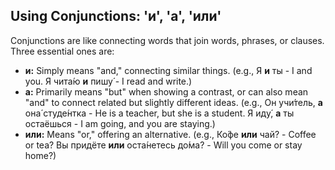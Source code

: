 ## Using Conjunctions: 'и', 'а', 'или'

Conjunctions are like connecting words that join words, phrases, or clauses. Three essential ones are:

* **и:** Simply means "and," connecting similar things. (e.g., Я **и** ты - I and you. Я чита́ю **и** пишу́ - I read and write.)
* **а:** Primarily means "but" when showing a contrast, or can also mean "and" to connect related but slightly different ideas. (e.g., Он учи́тель, **а** она́ студе́нтка - He is a teacher, but she is a student. Я иду́, **а** ты остаёшься - I am going, and you are staying.)
* **или:** Means "or," offering an alternative. (e.g., Ко́фе **или** чай? - Coffee or tea? Вы придёте **или** оста́нетесь до́ма? - Will you come or stay home?)